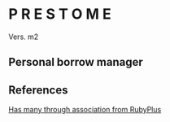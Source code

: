 # P R E S T O M E
Vers. m2

## Personal borrow manager

## References

[Has many through association from RubyPlus](https://rubyplus.com/articles/3451-Has-Many-Through-and-Has-and-Belongs-to-Many-in-Rails-5)
